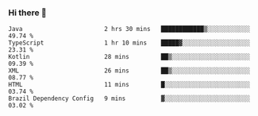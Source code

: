 ### Hi there 👋

<!--START_SECTION:waka-->

```text
Java                       2 hrs 30 mins   ████████████▒░░░░░░░░░░░░   49.74 %
TypeScript                 1 hr 10 mins    █████▓░░░░░░░░░░░░░░░░░░░   23.31 %
Kotlin                     28 mins         ██▒░░░░░░░░░░░░░░░░░░░░░░   09.39 %
XML                        26 mins         ██▒░░░░░░░░░░░░░░░░░░░░░░   08.77 %
HTML                       11 mins         █░░░░░░░░░░░░░░░░░░░░░░░░   03.74 %
Brazil Dependency Config   9 mins          ▓░░░░░░░░░░░░░░░░░░░░░░░░   03.02 %
```

<!--END_SECTION:waka-->

<!--
**jerry-shao/jerry-shao** is a ✨ _special_ ✨ repository because its `README.md` (this file) appears on your GitHub profile.

Here are some ideas to get you started:

- 🔭 I’m currently working on ...
- 🌱 I’m currently learning ...
- 👯 I’m looking to collaborate on ...
- 🤔 I’m looking for help with ...
- 💬 Ask me about ...
- 📫 How to reach me: ...
- 😄 Pronouns: ...
- ⚡ Fun fact: ...
-->
